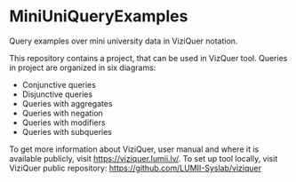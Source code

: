 # MiniUniQueryExamples
Query examples over mini university data in ViziQuer notation.

This repository contains a project, that can be used in VizQuer tool. Queries in project are organized in six diagrams:
* Conjunctive queries
* Disjunctive queries
* Queries with aggregates
* Queries with negation
* Queries with modifiers
* Queries with subqueries

To get more information about ViziQuer, user manual and where it is available publicly, visit https://viziquer.lumii.lv/.
To set up tool locally, visit ViziQuer public repository: https://github.com/LUMII-Syslab/viziquer